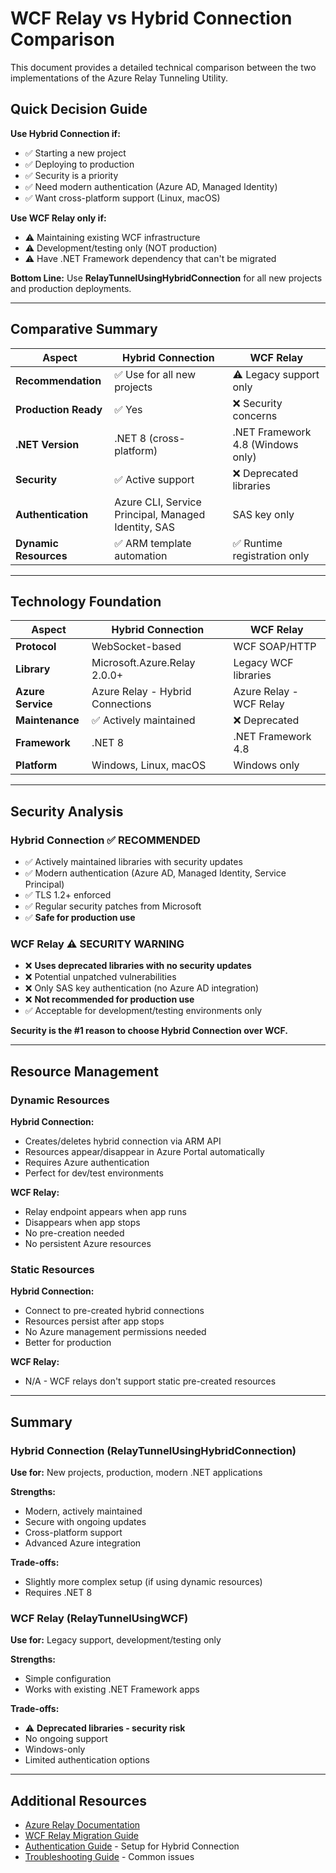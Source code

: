 # WCF Relay vs Hybrid Connection Comparison

This document provides a detailed technical comparison between the two implementations of the Azure Relay Tunneling Utility.

## Quick Decision Guide

**Use Hybrid Connection if:**
- ✅ Starting a new project
- ✅ Deploying to production
- ✅ Security is a priority
- ✅ Need modern authentication (Azure AD, Managed Identity)
- ✅ Want cross-platform support (Linux, macOS)

**Use WCF Relay only if:**
- ⚠️ Maintaining existing WCF infrastructure
- ⚠️ Development/testing only (NOT production)
- ⚠️ Have .NET Framework dependency that can't be migrated

**Bottom Line:** Use **RelayTunnelUsingHybridConnection** for all new projects and production deployments.

---

## Comparative Summary

| Aspect | Hybrid Connection | WCF Relay |
|--------|------------------|-----------|
| **Recommendation** | ✅ Use for all new projects | ⚠️ Legacy support only |
| **Production Ready** | ✅ Yes | ❌ Security concerns |
| **.NET Version** | .NET 8 (cross-platform) | .NET Framework 4.8 (Windows only) |
| **Security** | ✅ Active support | ❌ Deprecated libraries |
| **Authentication** | Azure CLI, Service Principal, Managed Identity, SAS | SAS key only |
| **Dynamic Resources** | ✅ ARM template automation | ✅ Runtime registration only |

---

## Technology Foundation

| Aspect | Hybrid Connection | WCF Relay |
|--------|------------------|-----------|
| **Protocol** | WebSocket-based | WCF SOAP/HTTP |
| **Library** | Microsoft.Azure.Relay 2.0.0+ | Legacy WCF libraries |
| **Azure Service** | Azure Relay - Hybrid Connections | Azure Relay - WCF Relay |
| **Maintenance** | ✅ Actively maintained | ❌ Deprecated |
| **Framework** | .NET 8 | .NET Framework 4.8 |
| **Platform** | Windows, Linux, macOS | Windows only |

---

## Security Analysis

### Hybrid Connection ✅ RECOMMENDED
- ✅ Actively maintained libraries with security updates
- ✅ Modern authentication (Azure AD, Managed Identity, Service Principal)
- ✅ TLS 1.2+ enforced
- ✅ Regular security patches from Microsoft
- ✅ **Safe for production use**

### WCF Relay ⚠️ SECURITY WARNING
- ❌ **Uses deprecated libraries with no security updates**
- ❌ Potential unpatched vulnerabilities
- ❌ Only SAS key authentication (no Azure AD integration)
- ❌ **Not recommended for production use**
- ✅ Acceptable for development/testing environments only

**Security is the #1 reason to choose Hybrid Connection over WCF.**

---

## Resource Management

### Dynamic Resources

**Hybrid Connection:**
- Creates/deletes hybrid connection via ARM API
- Resources appear/disappear in Azure Portal automatically
- Requires Azure authentication
- Perfect for dev/test environments

**WCF Relay:**
- Relay endpoint appears when app runs
- Disappears when app stops
- No pre-creation needed
- No persistent Azure resources

### Static Resources

**Hybrid Connection:**
- Connect to pre-created hybrid connections
- Resources persist after app stops
- No Azure management permissions needed
- Better for production

**WCF Relay:**
- N/A - WCF relays don't support static pre-created resources

---

## Summary

### Hybrid Connection (RelayTunnelUsingHybridConnection)
**Use for:** New projects, production, modern .NET applications

**Strengths:**
- Modern, actively maintained
- Secure with ongoing updates
- Cross-platform support
- Advanced Azure integration

**Trade-offs:**
- Slightly more complex setup (if using dynamic resources)
- Requires .NET 8

### WCF Relay (RelayTunnelUsingWCF)
**Use for:** Legacy support, development/testing only

**Strengths:**
- Simple configuration
- Works with existing .NET Framework apps

**Trade-offs:**
- ⚠️ **Deprecated libraries - security risk**
- No ongoing support
- Windows-only
- Limited authentication options

---

## Additional Resources

- [Azure Relay Documentation](https://docs.microsoft.com/azure/azure-relay/)
- [WCF Relay Migration Guide](https://docs.microsoft.com/azure/azure-relay/relay-migrate-wcf-relay)
- [Authentication Guide](AUTHENTICATION.md) - Setup for Hybrid Connection
- [Troubleshooting Guide](TROUBLESHOOTING.md) - Common issues
